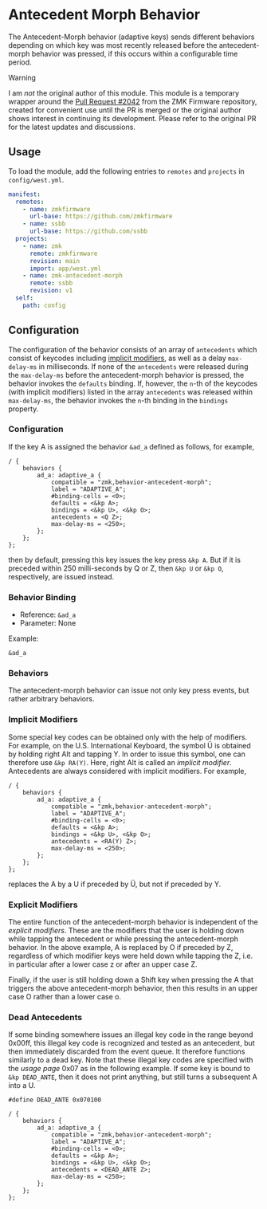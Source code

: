 # Antecedent Morph Behavior

The Antecedent-Morph behavior (adaptive keys) sends different behaviors depending on which key was most recently released before the antecedent-morph behavior was pressed, if this occurs within a configurable time period.

> [!WARNING]
> I am _not_ the original author of this module. This module is a temporary wrapper around the [Pull Request #2042](https://github.com/zmkfirmware/zmk/pull/2042) from the ZMK Firmware repository, created for convenient use until the PR is merged or the original author shows interest in continuing its development. Please refer to the original PR for the latest updates and discussions.

## Usage

To load the module, add the following entries to `remotes` and `projects` in `config/west.yml`.

```yaml
manifest:
  remotes:
    - name: zmkfirmware
      url-base: https://github.com/zmkfirmware
    - name: ssbb
      url-base: https://github.com/ssbb
  projects:
    - name: zmk
      remote: zmkfirmware
      revision: main
      import: app/west.yml
    - name: zmk-antecedent-morph
      remote: ssbb
      revision: v1
  self:
    path: config
```

## Configuration

The configuration of the behavior consists of an array of `antecedents` which consist of keycodes including [implicit modifiers](https://zmk.dev/docs/codes/modifiers), as well as a delay `max-delay-ms` in milliseconds. If none of the `antecedents` were released during the `max-delay-ms` before the antecedent-morph behavior is pressed, the behavior invokes the `defaults` binding. If, however, the `n`-th of the keycodes (with implicit modifiers) listed in the array `antecedents` was released within `max-delay-ms`, the behavior invokes the `n`-th binding in the `bindings` property.

### Configuration

If the key A is assigned the behavior `&ad_a` defined as follows, for example,

```dts
/ {
    behaviors {
        ad_a: adaptive_a {
            compatible = "zmk,behavior-antecedent-morph";
            label = "ADAPTIVE_A";
            #binding-cells = <0>;
            defaults = <&kp A>;
            bindings = <&kp U>, <&kp O>;
            antecedents = <Q Z>;
            max-delay-ms = <250>;
        };
    };
};
```

then by default, pressing this key issues the key press `&kp A`. But if it is preceded within 250 milli-seconds by Q or
Z, then `&kp U` or `&kp O`, respectively, are issued instead.

### Behavior Binding

- Reference: `&ad_a`
- Parameter: None

Example:

```dts
&ad_a
```

### Behaviors

The antecedent-morph behavior can issue not only key press events, but rather arbitrary behaviors.

### Implicit Modifiers

Some special key codes can be obtained only with the help of modifiers. For example, on the U.S. International Keyboard,
the symbol Ü is obtained by holding right Alt and tapping Y. In order to issue this symbol, one can therefore use `&kp
RA(Y)`. Here, right Alt is called an _implicit modifier_. Antecedents are always considered with implicit modifiers. For
example,

```dts
/ {
    behaviors {
        ad_a: adaptive_a {
            compatible = "zmk,behavior-antecedent-morph";
            label = "ADAPTIVE_A";
            #binding-cells = <0>;
            defaults = <&kp A>;
            bindings = <&kp U>, <&kp O>;
            antecedents = <RA(Y) Z>;
            max-delay-ms = <250>;
        };
    };
};
```

replaces the A by a U if preceded by Ü, but not if preceded by Y.

### Explicit Modifiers

The entire function of the antecedent-morph behavior is independent of the _explicit modifiers_. These are the modifiers
that the user is holding down while tapping the antecedent or while pressing the antecedent-morph behavior. In the above
example, A is replaced by O if preceded by Z, regardless of which modifier keys were held down while tapping the Z,
i.e. in particular after a lower case z or after an upper case Z.

Finally, if the user is still holding down a Shift key when pressing the A that triggers the above antecedent-morph
behavior, then this results in an upper case O rather than a lower case o.

### Dead Antecedents

If some binding somewhere issues an illegal key code in the range beyond 0x00ff, this illegal key code is recognized and
tested as an antecedent, but then immediately discarded from the event queue. It therefore functions similarly to a dead
key. Note that these illegal key codes are specified with the _usage page_ 0x07 as in the following example. If some key
is bound to `&kp DEAD_ANTE`, then it does not print anything, but still turns a subsequent A into a U.

```dts
#define DEAD_ANTE 0x070100

/ {
    behaviors {
        ad_a: adaptive_a {
            compatible = "zmk,behavior-antecedent-morph";
            label = "ADAPTIVE_A";
            #binding-cells = <0>;
            defaults = <&kp A>;
            bindings = <&kp U>, <&kp O>;
            antecedents = <DEAD_ANTE Z>;
            max-delay-ms = <250>;
        };
    };
};
```
